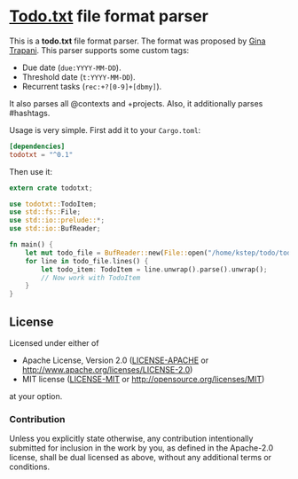 # [Todo.txt][1] file format parser

This is a **todo.txt** file format parser. The format was proposed by [Gina Trapani][2].
This parser supports some custom tags:

* Due date (`due:YYYY-MM-DD`).
* Threshold date (`t:YYYY-MM-DD`).
* Recurrent tasks (`rec:+?[0-9]+[dbmy]`).

It also parses all @contexts and +projects. Also, it additionally parses #hashtags.

Usage is very simple. First add it to your `Cargo.toml`:

```toml
[dependencies]
todotxt = "^0.1"
```

Then use it:

```rust
extern crate todotxt;

use todotxt::TodoItem;
use std::fs::File;
use std::io::prelude::*;
use std::io::BufReader;

fn main() {
    let mut todo_file = BufReader::new(File::open("/home/kstep/todo/todo.txt").unwrap());
    for line in todo_file.lines() {
        let todo_item: TodoItem = line.unwrap().parse().unwrap();
        // Now work with TodoItem
    }
}
```

[1]: http://todotxt.com/
[2]: https://github.com/ginatrapani

## License

Licensed under either of

 * Apache License, Version 2.0 ([LICENSE-APACHE](LICENSE-APACHE) or http://www.apache.org/licenses/LICENSE-2.0)
 * MIT license ([LICENSE-MIT](LICENSE-MIT) or http://opensource.org/licenses/MIT)

at your option.

### Contribution

Unless you explicitly state otherwise, any contribution intentionally submitted
for inclusion in the work by you, as defined in the Apache-2.0 license, shall be dual licensed as above, without any
additional terms or conditions.
